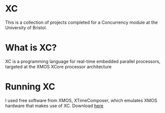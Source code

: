 # XC 

This is a collection of projects completed for a Concurrency module at the University of Bristol.

# What is XC?

XC is a programming language for real-time embedded parallel processors, targeted at the XMOS XCore processor architecture

# Running XC

I used free software from XMOS, XTimeComposer, which emulates XMOS hardware that makes use of XC. Download [here](https://www.xmos.com/software/tools/)
